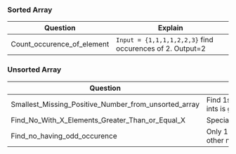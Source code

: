 ### Sorted Array
|Question|Explain|
|---|---|
|Count_occurence_of_element |`Input = {1,1,1,1,2,2,3}` find occurences of 2. Output=2 |

### Unsorted Array
|Question|Explain|
|---|---|
|Smallest_Missing_Positive_Number_from_unsorted_array | Find 1st positive missing number from array of ints is given `[3,4,-1,1]` Ans=2 |
|Find_No_With_X_Elements_Greater_Than_or_Equal_X | SpecialArrayWithXElementsGreaterThanorEqualX |
|Find_no_having_odd_occurence | Only 1 number occurs odd number of times, all other numbers occur even no of times |
